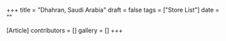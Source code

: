 +++
title = "Dhahran, Saudi Arabia"
draft = false
tags = ["Store List"]
date = ""

[Article]
contributors = []
gallery = []
+++